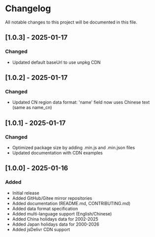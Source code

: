 # Changelog

All notable changes to this project will be documented in this file.

## [1.0.3] - 2025-01-17

### Changed
- Updated default baseUrl to use unpkg CDN

## [1.0.2] - 2025-01-17

### Changed
- Updated CN region data format: 'name' field now uses Chinese text (same as name_cn)

## [1.0.1] - 2025-01-17

### Changed
- Optimized package size by adding .min.js and .min.json files
- Updated documentation with CDN examples

## [1.0.0] - 2025-01-16

### Added
- Initial release
- Added GitHub/Gitee mirror repositories 
- Added documentation (README.md, CONTRIBUTING.md)
- Added data format specification
- Added multi-language support (English/Chinese)
- Added China holidays data for 2002-2025
- Added Japan holidays data for 2000-2026
- Added jsDelivr CDN support
